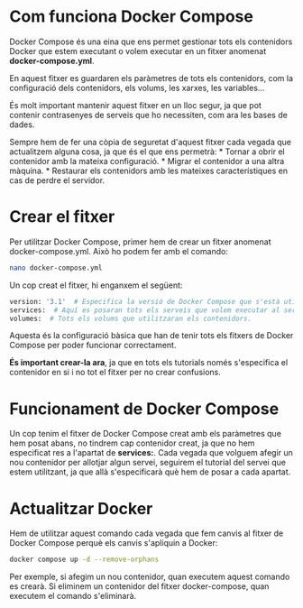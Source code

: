 # Com funciona Docker Compose
Docker Compose és una eina que ens permet gestionar tots els contenidors Docker que estem executant o volem executar en un fitxer anomenat **docker-compose.yml**.


En aquest fitxer es guardaren els paràmetres de tots els contenidors, com la configuració dels contenidors, els volums, les xarxes, les variables...


És molt important mantenir aquest fitxer en un lloc segur, ja que pot contenir contrasenyes de serveis que ho necessiten, com ara les bases de dades.


Sempre hem de fer una còpia de seguretat d'aquest fitxer cada vegada que actualitzem alguna cosa, ja que és el que ens permetrà:
*
Tornar a obrir el contenidor amb la mateixa configuració.
*
Migrar el contenidor a una altra màquina.
*
Restaurar els contenidors amb les mateixes característiques en cas de perdre el servidor.

# Crear el fitxer
Per utilitzar Docker Compose, primer hem de crear un fitxer anomenat docker-compose.yml. Això ho podem fer amb el comando:
```bash
nano docker-compose.yml
```
Un cop creat el fitxer, hi enganxem el següent:
```bash
version: '3.1'  # Especifica la versió de Docker Compose que s'està utilitzant.
services:  # Aquí es posaran tots els serveis que volem executar al servidor.
volumes:  # Tots els volums que utilitzaran els contenidors.
```
Aquesta és la configuració bàsica que han de tenir tots els fitxers de Docker Compose per poder funcionar correctament.

**És important crear-la ara**, ja que en tots els tutorials només s'especifica el contenidor en si i no tot el fitxer per no crear confusions.

# Funcionament de Docker Compose
Un cop tenim el fitxer de Docker Compose creat amb els paràmetres que hem posat abans, no tindrem cap contenidor creat, ja que no hem especificat res a l'apartat de **services:**.
Cada vegada que volguem afegir un nou contenidor per allotjar algun servei, seguirem el tutorial del servei que estem utilitzant, ja que allà s'especificarà què hem de posar a cada apartat.

# Actualitzar Docker
Hem de utilitzar aquest comando cada vegada que fem canvis al fitxer de Docker Compose perquè els canvis s'apliquin a Docker:
```bash
docker compose up -d --remove-orphans
```
Per exemple, si afegim un nou contenidor, quan executem aquest comando es crearà. Si eliminem un contenidor del fitxer docker-compose, quan executem el comando s'eliminarà.
